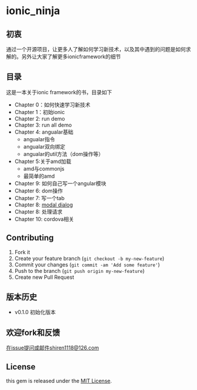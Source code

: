 ionic_ninja
===========


## 初衷

通过一个开源项目，让更多人了解如何学习新技术，以及其中遇到的问题是如何求解的。另外让大家了解更多ionicframework的细节

## 目录

这是一本关于ionic framework的书，目录如下


- Chapter 0：如何快速学习新技术
- Chapter 1：初始ionic
- Chapter 2: run demo
- Chapter 3: run all demo
- Chapter 4: angualar基础
	- angualar指令
	- angualar双向绑定
	- angualar的util方法（dom操作等）
- Chapter 5:关于amd加载
	- amd与commonjs
	- 最简单的amd
- Chapter 9: 如何自己写一个angular模块
- Chapter 6: dom操作
- Chapter 7: 写一个tab
- Chapter 8: [modal dialog](http://adamalbrecht.com/2013/12/12/creating-a-simple-modal-dialog-directive-in-angular-js/) 
- Chapter 8: 处理请求
- Chapter 10: cordova相关

## Contributing

1. Fork it
2. Create your feature branch (`git checkout -b my-new-feature`)
3. Commit your changes (`git commit -am 'Add some feature'`)
4. Push to the branch (`git push origin my-new-feature`)
5. Create new Pull Request

## 版本历史

- v0.1.0 初始化版本 


## 欢迎fork和反馈

在issue提问或邮件shiren1118@126.com

## License

this gem is released under the [MIT License](http://www.opensource.org/licenses/MIT).
